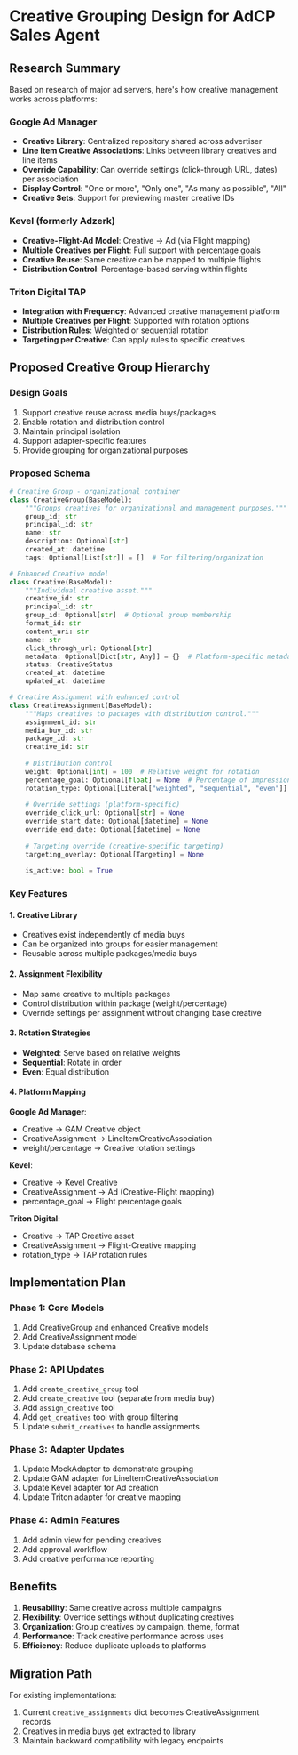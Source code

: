 # Creative Grouping Design for AdCP Sales Agent

## Research Summary

Based on research of major ad servers, here's how creative management works across platforms:

### Google Ad Manager
- **Creative Library**: Centralized repository shared across advertiser
- **Line Item Creative Associations**: Links between library creatives and line items
- **Override Capability**: Can override settings (click-through URL, dates) per association
- **Display Control**: "One or more", "Only one", "As many as possible", "All"
- **Creative Sets**: Support for previewing master creative IDs

### Kevel (formerly Adzerk)
- **Creative-Flight-Ad Model**: Creative → Ad (via Flight mapping)
- **Multiple Creatives per Flight**: Full support with percentage goals
- **Creative Reuse**: Same creative can be mapped to multiple flights
- **Distribution Control**: Percentage-based serving within flights

### Triton Digital TAP
- **Integration with Frequency**: Advanced creative management platform
- **Multiple Creatives per Flight**: Supported with rotation options
- **Distribution Rules**: Weighted or sequential rotation
- **Targeting per Creative**: Can apply rules to specific creatives

## Proposed Creative Group Hierarchy

### Design Goals
1. Support creative reuse across media buys/packages
2. Enable rotation and distribution control
3. Maintain principal isolation
4. Support adapter-specific features
5. Provide grouping for organizational purposes

### Proposed Schema

```python
# Creative Group - organizational container
class CreativeGroup(BaseModel):
    """Groups creatives for organizational and management purposes."""
    group_id: str
    principal_id: str
    name: str
    description: Optional[str]
    created_at: datetime
    tags: Optional[List[str]] = []  # For filtering/organization

# Enhanced Creative model
class Creative(BaseModel):
    """Individual creative asset."""
    creative_id: str
    principal_id: str
    group_id: Optional[str]  # Optional group membership
    format_id: str
    content_uri: str
    name: str
    click_through_url: Optional[str]
    metadata: Optional[Dict[str, Any]] = {}  # Platform-specific metadata
    status: CreativeStatus
    created_at: datetime
    updated_at: datetime

# Creative Assignment with enhanced control
class CreativeAssignment(BaseModel):
    """Maps creatives to packages with distribution control."""
    assignment_id: str
    media_buy_id: str
    package_id: str
    creative_id: str
    
    # Distribution control
    weight: Optional[int] = 100  # Relative weight for rotation
    percentage_goal: Optional[float] = None  # Percentage of impressions
    rotation_type: Optional[Literal["weighted", "sequential", "even"]] = "weighted"
    
    # Override settings (platform-specific)
    override_click_url: Optional[str] = None
    override_start_date: Optional[datetime] = None
    override_end_date: Optional[datetime] = None
    
    # Targeting override (creative-specific targeting)
    targeting_overlay: Optional[Targeting] = None
    
    is_active: bool = True
```

### Key Features

#### 1. Creative Library
- Creatives exist independently of media buys
- Can be organized into groups for easier management
- Reusable across multiple packages/media buys

#### 2. Assignment Flexibility
- Map same creative to multiple packages
- Control distribution within package (weight/percentage)
- Override settings per assignment without changing base creative

#### 3. Rotation Strategies
- **Weighted**: Serve based on relative weights
- **Sequential**: Rotate in order
- **Even**: Equal distribution

#### 4. Platform Mapping

**Google Ad Manager**:
- Creative → GAM Creative object
- CreativeAssignment → LineItemCreativeAssociation
- weight/percentage → Creative rotation settings

**Kevel**:
- Creative → Kevel Creative
- CreativeAssignment → Ad (Creative-Flight mapping)
- percentage_goal → Flight percentage goals

**Triton Digital**:
- Creative → TAP Creative asset
- CreativeAssignment → Flight-Creative mapping
- rotation_type → TAP rotation rules

## Implementation Plan

### Phase 1: Core Models
1. Add CreativeGroup and enhanced Creative models
2. Add CreativeAssignment model
3. Update database schema

### Phase 2: API Updates
1. Add `create_creative_group` tool
2. Add `create_creative` tool (separate from media buy)
3. Add `assign_creative` tool
4. Add `get_creatives` tool with group filtering
5. Update `submit_creatives` to handle assignments

### Phase 3: Adapter Updates
1. Update MockAdapter to demonstrate grouping
2. Update GAM adapter for LineItemCreativeAssociation
3. Update Kevel adapter for Ad creation
4. Update Triton adapter for creative mapping

### Phase 4: Admin Features
1. Add admin view for pending creatives
2. Add approval workflow
3. Add creative performance reporting

## Benefits

1. **Reusability**: Same creative across multiple campaigns
2. **Flexibility**: Override settings without duplicating creatives
3. **Organization**: Group creatives by campaign, theme, format
4. **Performance**: Track creative performance across uses
5. **Efficiency**: Reduce duplicate uploads to platforms

## Migration Path

For existing implementations:
1. Current `creative_assignments` dict becomes CreativeAssignment records
2. Creatives in media buys get extracted to library
3. Maintain backward compatibility with legacy endpoints